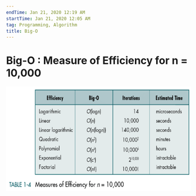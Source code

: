 ```yaml
---
endTime: Jan 21, 2020 12:19 AM
startTime: Jan 21, 2020 12:05 AM
tag: Programming, Algorithm
title: Big-O
---
```


# Big-O : Measure of Efficiency for n = 10,000

![BigO/Untitled.png](BigO/Untitled.png)